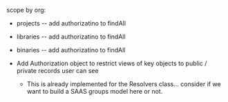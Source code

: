 scope by org:
  - projects
     -- add authorizatino to findAll
  - libraries
     -- add authorizatino to findAll
  - binaries
     -- add authorizatino to findAll

- Add Authorization object to restrict views of key objects to public
   / private records user can see
   - This is already implemented for the Resolvers class... consider if
     we want to build a SAAS groups model here or not.
 